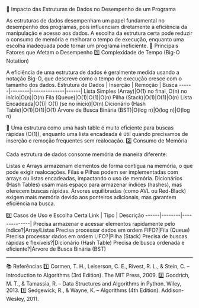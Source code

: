 📌 Impacto das Estruturas de Dados no Desempenho de um Programa

As estruturas de dados desempenham um papel fundamental no desempenho dos programas, pois influenciam diretamente a eficiência da manipulação e acesso aos dados. A escolha da estrutura certa pode reduzir o consumo de memória e melhorar o tempo de execução, enquanto uma escolha inadequada pode tornar um programa ineficiente.
🚀 Principais Fatores que Afetam o Desempenho
1️⃣ Complexidade de Tempo (Big-O Notation)

A eficiência de uma estrutura de dados é geralmente medida usando a notação Big-O, que descreve como o tempo de execução cresce com o tamanho dos dados.
Estrutura de Dados | Inserção |	Remoção | Busca
------|--------|--------------|------|
Lista Simples (Array)|O(1) no final, O(n) no início|O(n)|O(n)
Fila (Queue)|O(1)|O(1)|O(n)
Pilha (Stack)|O(1)|O(1)|O(n)
Lista Encadeada|O(1)| O(1) (se no início)|O(n)
Dicionário (Hash Table)|O(1)|O(1)|O(1)
Árvore de Busca Binária (BST)|O(log n)|O(log n)|O(log n)

🔹 Uma estrutura como uma hash table é muito eficiente para buscas rápidas (O(1)), enquanto uma lista encadeada é útil quando precisamos de inserção e remoção frequentes sem realocação.
2️⃣ Consumo de Memória

Cada estrutura de dados consome memória de maneira diferente:

  Listas e Arrays armazenam elementos de forma contígua na memória, o que pode exigir realocações.
  Filas e Pilhas podem ser implementadas com arrays ou listas encadeadas, impactando o uso de memória.
  Dicionários (Hash Tables) usam mais espaço para armazenar índices (hashes), mas oferecem buscas rápidas.
  Árvores equilibradas (como AVL ou Red-Black) exigem mais memória devido aos ponteiros adicionais, mas garantem eficiência na busca.

  3️⃣ Casos de Uso e Escolha Certa
  Link | Tipo | Descrição 
------|--------|--------------|
Precisa armazenar e acessar elementos rapidamente pelo índice?|Array/Listas
Precisa processar dados em ordem FIFO?|Fila (Queue)
Precisa processar dados em ordem LIFO?|Pilha (Stack)
Precisa de buscas rápidas e flexíveis?|Dicionário (Hash Table)
Precisa de busca ordenada e eficiente?|Árvore de Busca Binária (BST)

---

📚 Referências
1️⃣ Cormen, T. H., Leiserson, C. E., Rivest, R. L., & Stein, C. – Introduction to Algorithms (3rd Edition). The MIT Press, 2009.
2️⃣ Goodrich, M. T., & Tamassia, R. – Data Structures and Algorithms in Python. Wiley, 2013.
3️⃣ Sedgewick, R., & Wayne, K. – Algorithms (4th Edition). Addison-Wesley, 2011.



